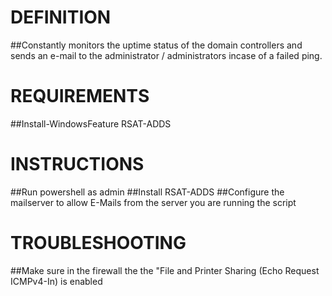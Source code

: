 # DEFINITION
##Constantly monitors the uptime status of the domain controllers and sends an e-mail to the administrator / administrators incase of a failed ping.

# REQUIREMENTS
##Install-WindowsFeature RSAT-ADDS

# INSTRUCTIONS
##Run powershell as admin
##Install RSAT-ADDS
##Configure the mailserver to allow E-Mails from the server you are running the script

# TROUBLESHOOTING
##Make sure in the firewall the the "File and Printer Sharing (Echo Request ICMPv4-In) is enabled
